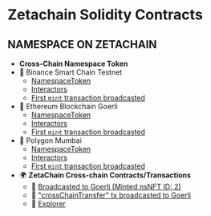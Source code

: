 # Zetachain Solidity Contracts

## NAMESPACE ON ZETACHAIN

- **Cross-Chain Namespace Token**
- 🚀 Binance Smart Chain Testnet
  - [NamespaceToken](https://testnet.bscscan.com/)
  - [Interactors](https://testnet.bscscan.com/)
  - [First `mint` transaction broadcasted](https://testnet.bscscan.com/)
- 🚀 Ethereum Blockchain Goerli
  - [NamespaceToken](goerli.etherscan.io/)
  - [Interactors](goerli.etherscan.io/)
  - [First `mint` transaction broadcasted](goerli.etherscan.io/)
- 🚀 Polygon Mumbai
  - [NamespaceToken](https://testnet.bscscan.com/)
  - [Interactors](https://testnet.bscscan.com/)
  - [First `mint` transaction broadcasted](goerli.etherscan.io/)
- 🌍 **ZetaChain Cross-chain Contracts/Transactions**
  - 🌠 [Broadcasted to Goerli (Minted nsNFT ID: 2)](https://explorer.zetachain.com/)
  - 📝 ["crossChainTransfer" tx broadcasted to Goerli](https://explorer.zetachain.com/)
  - 📝 [Explorer](https://explorer.zetachain.com/address/0xf93bafdA60eb8d700c6C8368eD939af91140baB6)
